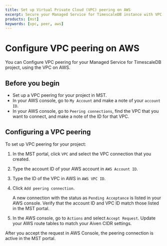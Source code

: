 ```yaml
---
title: Set up Virtual Private Cloud (VPC) peering on AWS
excerpt: Secure your Managed Service for TimescaleDB instance with VPC peering on AWS
products: [mst]
keywords: [vpc, peer, aws]
---
```


# Configure VPC peering on AWS

You can Configure VPC peering for your Managed Service for TimescaleDB project,
using the VPC on AWS.

## Before you begin

*   Set up a VPC peering for your project in MST.
*   In your AWS console, go to `My Account` and make a note of your `account ID`.
*   In your AWS console, go to `Peering connections`, find the VPC that you want to
    connect, and make a note of the ID for that VPC.

## Configuring a VPC peering

<Procedure>

To set up VPC peering for your project:

1.  In the MST portal, click `VPC` and select the VPC connection that you
    created.

1.  Type the account ID of your AWS account in `AWS Account ID`.

1.  Type the ID of the VPC in AWS in `AWS VPC ID`.

1.  Click `Add peering connection`.

    A new connection with the status as `Pending Acceptance` is listed in your
    AWS console. Verify that the account ID and VPC ID match those listed in the
    MST portal.

1.  In the AWS console, go to `Actions` and select `Accept Request`. Update your
    AWS route tables to match your Aiven CIDR settings.

After you accept the request in AWS Console, the peering connection is active in
the MST portal.

</Procedure>
